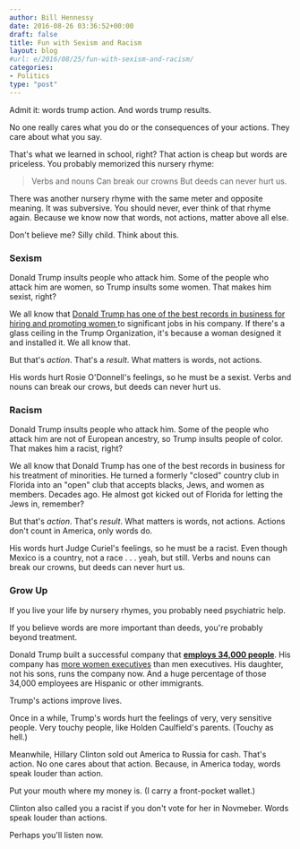 ```yaml
---
author: Bill Hennessy
date: 2016-08-26 03:36:52+00:00
draft: false
title: Fun with Sexism and Racism
layout: blog
#url: e/2016/08/25/fun-with-sexism-and-racism/
categories:
- Politics
type: "post"
---
```


Admit it: words trump action. And words trump results.

No one really cares what you do or the consequences of your actions. They care about what you say.

That's what we learned in school, right? That action is cheap but words are priceless. You probably memorized this nursery rhyme:



> Verbs and nouns
Can break our crowns
But deeds can never hurt us.



There was another nursery rhyme with the same meter and opposite meaning. It was subversive. You should never, ever think of that rhyme again. Because we know now that words, not actions, matter above all else.

Don't believe me? Silly child. Think about this.



### Sexism



Donald Trump insults people who attack him. Some of the people who attack him are women, so Trump insults some women. That makes him sexist, right?

We all know that [Donald Trump has one of the best records in business for hiring and promoting women ](https://www.washingtonpost.com/politics/donald-trump-a-champion-of-women-his-female-employees-think-so/2015/11/23/7eafac80-88da-11e5-9a07-453018f9a0ec_story.html)to significant jobs in his company. If there's a glass ceiling in the Trump Organization, it's because a woman designed it and installed it. We all know that.

But that's _action_. That's a _result_. What matters is words, not actions.

His words hurt Rosie O'Donnell's feelings, so he must be a sexist. Verbs and nouns can break our crows, but deeds can never hurt us.



### Racism



Donald Trump insults people who attack him. Some of the people who attack him are not of European ancestry, so Trump insults people of color. That makes him a racist, right?

We all know that Donald Trump has one of the best records in business for his treatment of minorities. He turned a formerly "closed" country club in Florida into an "open" club that accepts blacks, Jews, and women as members. Decades ago. He almost got kicked out of Florida for letting the Jews in, remember?

But that's _action_. That's _result_. What matters is words, not actions. Actions don't count in America, only words do.

His words hurt Judge Curiel's feelings, so he must be a racist. Even though Mexico is a country, not a race . . . yeah, but still. Verbs and nouns can break our crowns, but deeds can never hurt us.



### Grow Up



If you live your life by nursery rhymes, you probably need psychiatric help.

If you believe words are more important than deeds, you're probably beyond treatment.

Donald Trump built a successful company that [**employs 34,000 people**](https://money.cnn.com/2015/09/03/news/economy/donald-trump-jobs-created/). His company has [more women executives](https://dailycaller.com/2015/08/17/attorney-trump-companies-employ-more-female-execs-than-male-video/) than men executives. His daughter, not his sons, runs the company now. And a huge percentage of those 34,000 employees are Hispanic or other immigrants.

Trump's actions improve lives.

Once in a while, Trump's words hurt the feelings of very, very sensitive people. Very touchy people, like Holden Caulfield's parents. (Touchy as hell.)

Meanwhile, Hillary Clinton sold out America to Russia for cash. That's action. No one cares about that action. Because, in America today, words speak louder than action.

Put your mouth where my money is. (I carry a front-pocket wallet.)

Clinton also called you a racist if you don't vote for her in Novmeber. Words speak louder than actions.

Perhaps you'll listen now.
